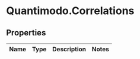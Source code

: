 # Quantimodo.Correlations

## Properties
Name | Type | Description | Notes
------------ | ------------- | ------------- | -------------


